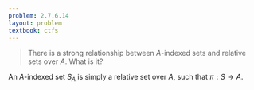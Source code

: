 ```yaml
---
problem: 2.7.6.14 
layout: problem
textbook: ctfs
---
```


> There is a strong relationship between $A$-indexed sets and relative sets over
> $A$. What is it?

An $A$-indexed set $S_A$ is simply a relative set over $A$, such that 
$\pi: S\to A$.
